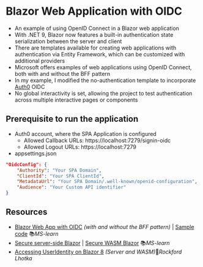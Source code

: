 # Blazor Web Application with OIDC

- An example of using OpenID Connect in a Blazor web application
- With .NET 9, Blazor now features a built-in authentication state serialization between the server and client
- There are templates available for creating web applications with authentication via Entity Framework, which can be customized with additional providers
- Microsoft offers examples of web applications using OpenID Connect, both with and without the BFF pattern
- In my example, I modified the no-authentication template to incorporate [Auth0](https://auth0.com) OIDC
- No global interactivity is set, allowing the project to test authentication across multiple interactive pages or components

## Prerequisite to run the application

- Auth0 account, where the SPA Application is configured
  - Allowed Callback URLs: https://localhost:7279/signin-oidc
  - Allowed Logout URLs: https://localhost:7279
- appsettings.json

```json
"OidcConfig": {
    "Authority": "Your SPA Domain",
    "ClientId": "Your SPA ClientId",
    "MetadataUrl": "Your SPA Domain/.well-known/openid-configuration",
    "Audience": "Your Custom API identifier"
}
```

## Resources

- [Blazor Web App with OIDC](https://learn.microsoft.com/en-us/aspnet/core/blazor/security/blazor-web-app-with-oidc) *(with and without the BFF pattern)* | [Sample code](https://github.com/dotnet/blazor-samples/tree/main/9.0/BlazorWebAppOidc) 📚*MS-learn*
- [Secure server-side Blazor](https://learn.microsoft.com/en-us/aspnet/core/blazor/security/server) | [Secure WASM Blazor](https://learn.microsoft.com/en-us/aspnet/core/blazor/security/webassembly) 📚*MS-learn*
- [Accessing UserIdentity on Blazor 8](https://blog.lhotka.net/2024/10/13/Accessing-User-Identity-on-a-Blazor-Wasm-Client) *(Server and WASM)*📓*Rockford Lhotka*